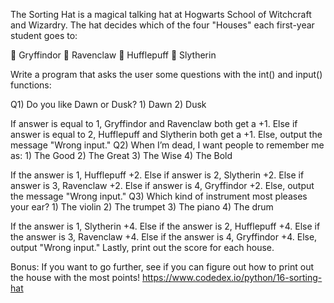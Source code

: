 The Sorting Hat is a magical talking hat at Hogwarts School of Witchcraft and Wizardry. The hat decides which of the four "Houses" each first-year student goes to:

🦁 Gryffindor
🦅 Ravenclaw
🦡 Hufflepuff
🐍 Slytherin


Write a program that asks the user some questions with the int() and input() functions:

Q1) Do you like Dawn or Dusk?
    1) Dawn
    2) Dusk

If answer is equal to 1, Gryffindor and Ravenclaw both get a +1.
Else if answer is equal to 2, Hufflepuff and Slytherin both get a +1.
Else, output the message "Wrong input."
Q2) When I’m dead, I want people to remember me as:
    1) The Good
    2) The Great
    3) The Wise
    4) The Bold

If the answer is 1, Hufflepuff +2.
Else if answer is 2, Slytherin +2.
Else if answer is 3, Ravenclaw +2.
Else if answer is 4, Gryffindor +2.
Else, output the message "Wrong input."
Q3) Which kind of instrument most pleases your ear?
    1) The violin
    2) The trumpet
    3) The piano
    4) The drum

If the answer is 1, Slytherin +4.
Else if the answer is 2, Hufflepuff +4.
Else if the answer is 3, Ravenclaw +4.
Else if the answer is 4, Gryffindor +4.
Else, output "Wrong input."
Lastly, print out the score for each house.

Bonus: If you want to go further, see if you can figure out how to print out the house with the most points!
https://www.codedex.io/python/16-sorting-hat